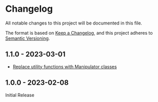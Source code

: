 # Changelog

All notable changes to this project will be documented in this file.

The format is based on [Keep a Changelog](https://keepachangelog.com/en/1.0.0/),
and this project adheres to [Semantic Versioning](https://semver.org/spec/v2.0.0.html).

## 1.1.0 - 2023-03-01

- [Replace utility functions with Manipulator classes](https://github.com/PreemStudio/laravel-character-builder/commit/2f45c70dca9198cbe0a66bf225db1e236682b71f)

## 1.0.0 - 2023-02-08

Initial Release

